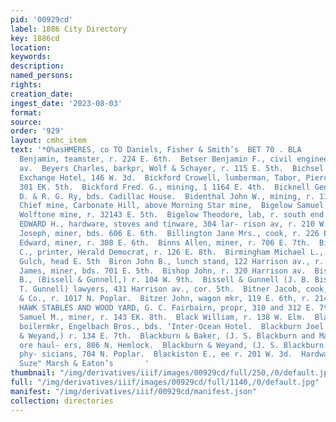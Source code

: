 ```yaml
---
pid: '00929cd'
label: 1886 City Directory
key: 1886cd
location: 
keywords: 
description: 
named_persons: 
rights: 
creation_date: 
ingest_date: '2023-08-03'
format: 
source: 
order: '929'
layout: cmhc_item
text: '*O%asHMERES, co TO Daniels, Fisher & Smith’s  BET 70 . BLA        Bethbeger
  Benjamin, teamster, r. 224 E. 6th.  Betser Benjamin F., civil engineer, 613 Harrison
  av.  Beyers Charles, barkpr, Wolf & Schayer, r. 115 E. 5th.  Bichsel Kate Miss,
  Exchange Hotel, 146 W. 3d.  Bickford Crowell, lumberman, Tabor, Pierce & Co., r.
  301 EK. 5th.  Bickford Fred. G., mining, 1 1164 E. 4th.  Bicknell George T., engineer,
  D. & R. G. Ry, bds. Cadillac House.  Bidenthal John W., mining, r. 114 W. 4th.  Big
  Chief mine, Carbonate Hill, above Morning Star mine,  Bigelow Samuel E., engineer,
  Wolftone mine, r. 32143 E. 5th.  Bigelow Theodore, lab, r. south end Hemlock.  BIGGERS
  EDWARD H., hardware, stoves and tinware, 304 lar- rison av, r. 210 W. "3d.  Billings
  Joseph, miner, bds. 606 E. 6th.  Billington Jane Mrs., cook, r. 226 E. 6th.  Bingaman
  Edward, miner, r. 308 E. 6th.  Binns Allen, miner, r. 706 E. 7th.  Birdsall Frank
  C., printer, Herald Democrat, r. 126 E. 8th.  Birmingham Michael L., miner, r. Strayhorse
  Gulch, head E. 5th  Biron John B., lunch stand, 122 Harrison av., r. 106 Oak.  Bishop
  James, miner, bds. 701 E. 5th.  Bishop John, r. 320 Harrison av.  Bissell Julius
  B., (Bissell & Gunnell,) r. 104 W. 9th.  Bissell & Gunnell (J. B. Bissell and A.
  T. Gunnell) lawyers, 431 Harrison av., cor. 5th.  Bitner Jacob, cook, Tabor, Pierce
  & Co., r. 1017 N. Poplar.  Bitzer John, wagon mkr, 119 E. 6th, r. 214 E. 7th.  BLACK
  HAWK STABLES AND WOOD YARD, G. C. Fairbairn, propr, 310 and 312 E. 7th..  Black
  Samuel M., miner, r. 143 EK. 8th.  Black William, r. 138 W. Elm.  Black William,
  boilermkr, Engelbach Bros., bds. ‘Inter-Ocean Hotel.  Blackburn Joel S., (Blackburn
  & Weyand,) r. 134 E. 7th.  Blackburn & Baker, (J. S. Blackburn and Matt Baker,)
  ore haul- ers, 806 N. Hemlock.  Blackburn & Weyand, (J. S. Blackburn and I. 8. Weyand,)
  phy- sicians, 704 N. Poplar.  Blackiston E., ee r. 201 W. 3d.  Hardware, Siersoxauners
  Suze" Marsh & Eaton’s       '
thumbnail: "/img/derivatives/iiif/images/00929cd/full/250,/0/default.jpg"
full: "/img/derivatives/iiif/images/00929cd/full/1140,/0/default.jpg"
manifest: "/img/derivatives/iiif/00929cd/manifest.json"
collection: directories
---
```

